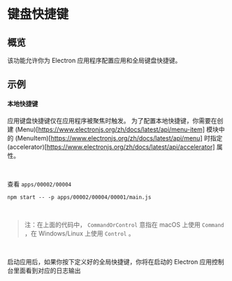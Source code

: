 # 键盘快捷键

## 概览

该功能允许你为 Electron 应用程序配置应用和全局键盘快捷键。

## 示例

#### 本地快捷键

应用键盘快捷键仅在应用程序被聚焦时触发。 为了配置本地快捷键，你需要在创建 (Menu)[https://www.electronjs.org/zh/docs/latest/api/menu-item] 模块中的 (MenuItem)[https://www.electronjs.org/zh/docs/latest/api/menu] 时指定 (accelerator)[https://www.electronjs.org/zh/docs/latest/api/accelerator] 属性。
<br>

<br>

查看 `apps/00002/00004`

```
npm start -- -p apps/00002/00004/00001/main.js
```

<br>

> 注：在上面的代码中， `CommandOrControl` 意指在 macOS 上使用 `Command` ，在 Windows/Linux 上使用 `Control` 。

<br>

启动应用后，如果你按下定义好的全局快捷键，你将在启动的 Electron 应用控制台里面看到对应的日志输出